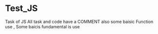# Test_JS
Task of JS 
All task and code have a COMMENT also some baisic Function use ,
Some baicis fundamental is use 

